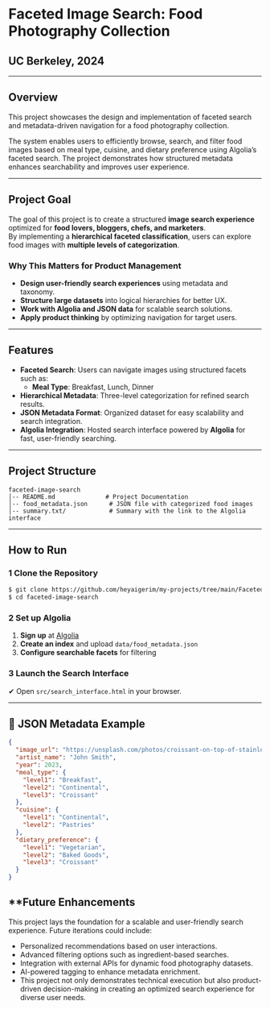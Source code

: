# **Faceted Image Search: Food Photography Collection**   
## UC Berkeley, 2024  

---

## **Overview**  
This project showcases the design and implementation of faceted search and metadata-driven navigation for a food photography collection.

The system enables users to efficiently browse, search, and filter food images based on meal type, cuisine, and dietary preference using Algolia’s faceted search. The project demonstrates how structured metadata enhances searchability and improves user experience. 

---

## **Project Goal**  
The goal of this project is to create a structured **image search experience** optimized for **food lovers, bloggers, chefs, and marketers**.  
By implementing a **hierarchical faceted classification**, users can explore food images with **multiple levels of categorization**.  

### **Why This Matters for Product Management**  
- **Design user-friendly search experiences** using metadata and taxonomy.  
- **Structure large datasets** into logical hierarchies for better UX.  
- **Work with Algolia and JSON data** for scalable search solutions.  
- **Apply product thinking** by optimizing navigation for target users.  

---

## **Features**  
- **Faceted Search**: Users can navigate images using structured facets such as:  
   - **Meal Type**: Breakfast, Lunch, Dinner  
- **Hierarchical Metadata**: Three-level categorization for refined search results.  
- **JSON Metadata Format**: Organized dataset for easy scalability and search integration.  
- **Algolia Integration**: Hosted search interface powered by **Algolia** for fast, user-friendly searching.  

---

## **Project Structure**  
```
faceted-image-search
│-- README.md              # Project Documentation
│-- food_metadata.json      # JSON file with categorized food images
│-- summary.txt/            # Summary with the link to the Algolia interface
```

---

## **How to Run**  

### 1️ **Clone the Repository**  
```sh
$ git clone https://github.com/heyaigerim/my-projects/tree/main/Faceted%20Image%20Search
$ cd faceted-image-search
```

### 2️ **Set up Algolia**  
1. **Sign up** at [Algolia](https://www.algolia.com)  
2. **Create an index** and upload `data/food_metadata.json`  
3. **Configure searchable facets** for filtering  

### 3️ **Launch the Search Interface**  
✔ Open `src/search_interface.html` in your browser.  

---

## 📄 **JSON Metadata Example**  
```json
{
  "image_url": "https://unsplash.com/photos/croissant-on-top-of-stainless-steel-tray-lE5O9DktAQY",
  "artist_name": "John Smith",
  "year": 2023,
  "meal_type": {
    "level1": "Breakfast",
    "level2": "Continental",
    "level3": "Croissant"
  },
  "cuisine": {
    "level1": "Continental",
    "level2": "Pastries"
  },
  "dietary_preference": {
    "level1": "Vegetarian",
    "level2": "Baked Goods",
    "level3": "Croissant"
  }
}
```
## **Future Enhancements
This project lays the foundation for a scalable and user-friendly search experience. Future iterations could include:
- Personalized recommendations based on user interactions.
- Advanced filtering options such as ingredient-based searches.
- Integration with external APIs for dynamic food photography datasets.
- AI-powered tagging to enhance metadata enrichment.
- This project not only demonstrates technical execution but also product-driven decision-making in creating an optimized search experience for diverse user needs.

